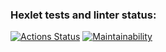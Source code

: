 ### Hexlet tests and linter status:
[![Actions Status](https://github.com/ashot-manovyan/python-project-49/actions/workflows/hexlet-check.yml/badge.svg)](https://github.com/ashot-manovyan/python-project-49/actions)
[![Maintainability](https://api.codeclimate.com/v1/badges/e777fc35d670bfdd254c/maintainability)](https://codeclimate.com/github/ashot-manovyan/python-project-49/maintainability)

